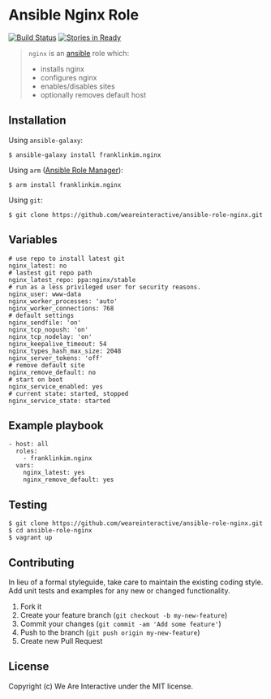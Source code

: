# Ansible Nginx Role

[![Build Status](https://travis-ci.org/weareinteractive/ansible-role-nginx.png?branch=master)](https://travis-ci.org/weareinteractive/ansible-role-nginx)
[![Stories in Ready](https://badge.waffle.io/weareinteractive/ansible-role-nginx.svg?label=ready&title=Ready)](http://waffle.io/weareinteractive/ansible-role-nginx)

> `nginx` is an [ansible](http://www.ansible.com) role which: 
> 
> * installs nginx
> * configures nginx
> * enables/disables sites
> * optionally removes default host

## Installation

Using `ansible-galaxy`:

```
$ ansible-galaxy install franklinkim.nginx
```

Using `arm` ([Ansible Role Manager](https://github.com/mirskytech/ansible-role-manager/)):

```
$ arm install franklinkim.nginx
```

Using `git`:

```
$ git clone https://github.com/weareinteractive/ansible-role-nginx.git
```

## Variables

```
# use repo to install latest git
nginx_latest: no
# lastest git repo path
nginx_latest_repo: ppa:nginx/stable
# run as a less privileged user for security reasons.
nginx_user: www-data
nginx_worker_processes: 'auto'
nginx_worker_connections: 768
# default settings
nginx_sendfile: 'on'
nginx_tcp_nopush: 'on'
nginx_tcp_nodelay: 'on'
nginx_keepalive_timeout: 54
nginx_types_hash_max_size: 2048
nginx_server_tokens: 'off'
# remove default site
nginx_remove_default: no
# start on boot
nginx_service_enabled: yes
# current state: started, stopped
nginx_service_state: started
```

## Example playbook

```
- host: all
  roles: 
    - franklinkim.nginx
  vars:
    nginx_latest: yes
    nginx_remove_default: yes
```

## Testing

```
$ git clone https://github.com/weareinteractive/ansible-role-nginx.git
$ cd ansible-role-nginx
$ vagrant up
```

## Contributing
In lieu of a formal styleguide, take care to maintain the existing coding style. Add unit tests and examples for any new or changed functionality.

1. Fork it
2. Create your feature branch (`git checkout -b my-new-feature`)
3. Commit your changes (`git commit -am 'Add some feature'`)
4. Push to the branch (`git push origin my-new-feature`)
5. Create new Pull Request

## License
Copyright (c) We Are Interactive under the MIT license.

